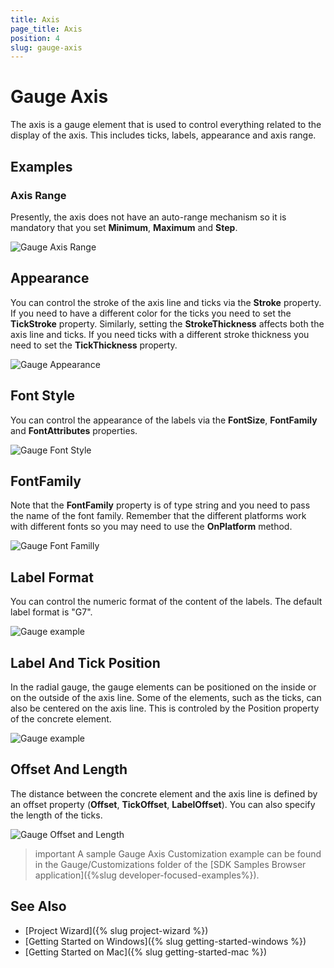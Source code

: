 ```yaml
---
title: Axis
page_title: Axis
position: 4
slug: gauge-axis
---
```


# Gauge Axis

The axis is a gauge element that is used to control everything related to the display of the axis. This includes ticks, labels, appearance and axis range. 

## Examples

### Axis Range

Presently, the axis does not have an auto-range mechanism so it is mandatory that you set **Minimum**, **Maximum** and **Step**.

<snippet id='gauge-axis-range'/>

![Gauge Axis Range](images/gauge-axis-range.png)

## Appearance

You can control the stroke of the axis line and ticks via the **Stroke** property. If you need to have a different color for the ticks you need to set the **TickStroke** property. Similarly, setting the **StrokeThickness** affects both the axis line and ticks. If you need ticks with a different stroke thickness you need to set the **TickThickness** property.

<snippet id='gauge-axis-appearance'/>

![Gauge Appearance](images/gauge-axis-appearance.png)

## Font Style

You can control the appearance of the labels via the **FontSize**, **FontFamily** and **FontAttributes** properties.

<snippet id='gauge-axis-font-style'/>

![Gauge Font Style](images/gauge-axis-fontstyle.png)

## FontFamily

Note that the **FontFamily** property is of type string and you need to pass the name of the font family. Remember that the different platforms work with different fonts so you may need to use the **OnPlatform** method.

<snippet id='gauge-axis-font-family'/>

![Gauge Font Familly](images/gauge-axis-fontfamily.png)

## Label Format

You can control the numeric format of the content of the labels. The default label format is "G7".

<snippet id='gauge-axis-label-format'/>

![Gauge example](images/gauge-axis-label-format.png)

## Label And Tick Position

In the radial gauge, the gauge elements can be positioned on the inside or on the outside of the axis line. Some of the elements, such as the ticks, can also be centered on the axis line. This is controled by the Position property of the concrete element.

<snippet id='gauge-axis-label-and-tick-position'/>

![Gauge example](images/gauge-axis-label-and-tick-position.png)

## Offset And Length

The distance between the concrete element and the axis line is defined by an offset property (**Offset**, **TickOffset**, **LabelOffset**). You can also specify the length of the ticks.

<snippet id='gauge-axis-offset-and-length'/>

![Gauge Offset and Length](images/gauge-axis-offset-and-length.png)

>important A sample Gauge Axis Customization example can be found in the Gauge/Customizations folder of the [SDK Samples Browser application]({%slug developer-focused-examples%}).

## See Also

- [Project Wizard]({% slug project-wizard %})
- [Getting Started on Windows]({% slug getting-started-windows %})
- [Getting Started on Mac]({% slug getting-started-mac %})
